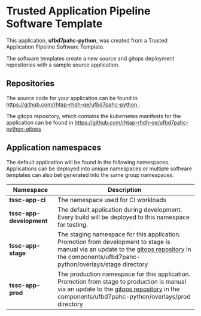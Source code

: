 # Trusted Application Pipeline Software Template

This application, **ufbd7pahc-python**, was created from a Trusted Application Pipeline Software Template.

The software templates create a new source and gitops deployment repositories with a sample source application. 

## Repositories

The source code for your application can be found in [https://github.com/rhtap-rhdh-qe/ufbd7pahc-python ](https://github.com/rhtap-rhdh-qe/ufbd7pahc-python ).
 
The gitops repository, which contains the kubernetes manifests for the application can be found in 
[https://github.com/rhtap-rhdh-qe/ufbd7pahc-python-gitops ](https://github.com/rhtap-rhdh-qe/ufbd7pahc-python-gitops ) 

## Application namespaces 

The default application will be found in the following namespaces. Applications can be deployed into unique namespaces or multiple software templates can also bet generated into the same group namespaces.  

|  Namespace   |  Description   |  
| -------- | -------- |
| **tssc-app-ci** | The namespace used for CI workloads |
| **tssc-app-development** | The default application during development. Every build will be deployed to this namespace for testing. |
| **tssc-app-stage** | The staging namespace for this application. Promotion from development to stage is manual via an update to the [gitops repository](https://github.com/rhtap-rhdh-qe/ufbd7pahc-python-gitops ) in the components/ufbd7pahc-python/overlays/stage directory |
| **tssc-app-prod** | The production namespace for this application. Promotion from stage to production is manual via an update to the [gitops repository](https://github.com/rhtap-rhdh-qe/ufbd7pahc-python-gitops ) in the components/ufbd7pahc-python/overlays/prod directory |